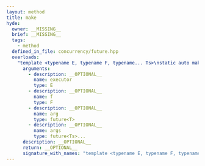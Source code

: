 ```yaml
---
layout: method
title: make
hyde:
  owner: __MISSING__
  brief: __MISSING__
  tags:
    - method
  defined_in_file: concurrency/future.hpp
  overloads:
    "template <typename E, typename F, typename... Ts>\nstatic auto make(E, F, future<T>, future<Ts>...)":
      arguments:
        - description: __OPTIONAL__
          name: executor
          type: E
        - description: __OPTIONAL__
          name: f
          type: F
        - description: __OPTIONAL__
          name: arg
          type: future<T>
        - description: __OPTIONAL__
          name: args
          type: future<Ts>...
      description: __OPTIONAL__
      return: __OPTIONAL__
      signature_with_names: "template <typename E, typename F, typename... Ts>\nstatic auto make(E executor, F f, future<T> arg, future<Ts>... args)"
---
```

